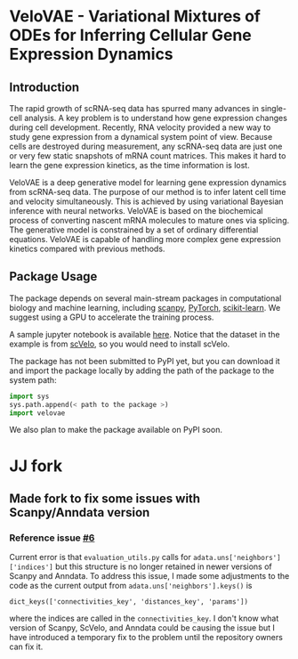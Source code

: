 # VeloVAE - Variational Mixtures of ODEs for Inferring Cellular Gene Expression Dynamics
## Introduction

The rapid growth of scRNA-seq data has spurred many advances in single-cell analysis. A key problem is to understand how gene expression changes during cell development. Recently, RNA velocity provided a new way to study gene expression from a dynamical system point of view. Because cells are destroyed during measurement, any scRNA-seq data are just one or very few static snapshots of mRNA count matrices. This makes it hard to learn the gene expression kinetics, as the time information is lost.

VeloVAE is a deep generative model for learning gene expression dynamics from scRNA-seq data. The purpose of our method is to infer latent cell time and velocity simultaneously. This is achieved by using variational Bayesian inference with neural networks. VeloVAE is based on the biochemical process of converting nascent mRNA molecules to mature ones via splicing. The generative model is constrained by a set of ordinary differential equations. VeloVAE is capable of handling more complex gene expression kinetics compared with previous methods.

## Package Usage
The package depends on several main-stream packages in computational biology and machine learning, including [scanpy](https://scanpy.readthedocs.io/en/stable/), [PyTorch](https://pytorch.org/), [scikit-learn](https://scikit-learn.org/stable/). We suggest using a GPU to accelerate the training process.

A sample jupyter notebook is available [here](notebooks/velovae_example.ipynb). Notice that the dataset in the example is from [scVelo](https://scvelo.readthedocs.io/), so you would need to install scVelo.

The package has not been submitted to PyPI yet, but you can download it and import the package locally by adding the path of the package to the system path:
```python
import sys
sys.path.append(< path to the package >)
import velovae
```
We also plan to make the package available on PyPI soon.

# JJ fork
## Made fork to fix some issues with Scanpy/Anndata version
### Reference issue [#6](https://github.com/welch-lab/VeloVAE/issues/6)

Current error is that `evaluation_utils.py` calls for `adata.uns['neighbors']['indices']` but this structure is no longer retained in newer versions of Scanpy and Anndata. To address this issue, I made some adjustments to the code as the current output from `adata.uns['neighbors'].keys()` is 
```
dict_keys(['connectivities_key', 'distances_key', 'params'])
```
where the indices are called in the `connectivities_key`. I don't know what version of Scanpy, ScVelo, and Anndata could be causing the issue but I have introduced a temporary fix to the problem until the repository owners can fix it. 
